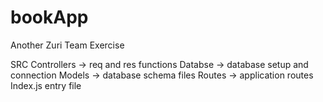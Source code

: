 # bookApp
Another Zuri Team Exercise

SRC
Controllers -> req and res functions
Databse -> database setup and connection
Models -> database schema files
Routes -> application routes
Index.js entry file